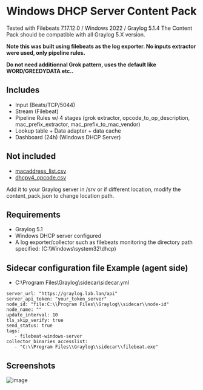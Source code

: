 # Windows DHCP Server Content Pack

Tested with Filebeats 7.17.12.0 / Windows 2022 / Graylog 5.1.4
The Content Pack should be compatible with all Graylog 5.X version.

**Note this was built using filebeats as the log exporter. No inputs extractor were used, only pipeline rules.**

**Do not need additionnal Grok pattern, uses the default like WORD/GREEDYDATA etc..**

## Includes

* Input (Beats/TCP/5044)
* Stream (Filebeat)
* Pipeline Rules w/ 4 stages (grok extractor, opcode_to_op_description, mac_prefix_extractor, mac_prefix_to_mac_vendor)
* Lookup table + Data adapter + data cache
* Dashboard (24h) (Windows DHCP Server)

## Not included

- [macaddress_list.csv](https://github.com/s0p4L1n3/Graylog_Content_Pack_Windows_DHCP_Server/files/12485332/macaddress_list.csv)
- [dhcpv4_opcode.csv](https://github.com/s0p4L1n3/Graylog_Content_Pack_Windows_DHCP_Server/files/12485350/dhcpv4_opcode.csv)

Add it to your Graylog server in /srv or if different location, modify the content_pack.json to change location path.

## Requirements
* Graylog 5.1 
* Windows DHCP server configured
* A log exporter/collector such as filebeats monitoring the directory path specified: (C:\Windows\system32\dhcp)

## Sidecar configuration file Example (agent side)
- C:\Program Files\Graylog\sidecar\sidecar.yml
```
server_url: "https://graylog.lab.lan/api"
server_api_token: "your_token_server"
node_id: "file:C:\\Program Files\\Graylog\\sidecar\\node-id"
node_name: ""
update_interval: 10
tls_skip_verify: true
send_status: true
tags: 
   - filebeat-windows-server
collector_binaries_accesslist:
   - "C:\\Program Files\\Graylog\\sidecar\\filebeat.exe"
```


## Screenshots

![image](https://github.com/s0p4L1n3/Graylog_Content_Pack_Windows_DHCP_Server/assets/126569468/956d788f-6b51-4c36-be72-6d7f6ddc3392)

